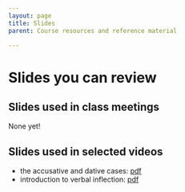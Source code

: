 ```yaml
---
layout: page
title: Slides
parent: Course resources and reference material

---
```


# Slides you can review



## Slides used in class meetings

None yet!

## Slides used in selected videos


- the accusative and dative cases: [pdf](https://lingualatina.github.io/courses/youtube/slides/accusative-dative.pdf)
- introduction to verbal inflection: [pdf](https://lingualatina.github.io/courses/youtube/slides/verbal-inflection.pdf)
